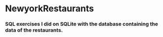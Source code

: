 # NewyorkRestaurants
### SQL exercises I did on SQLite with the database containing the data of the restaurants.
